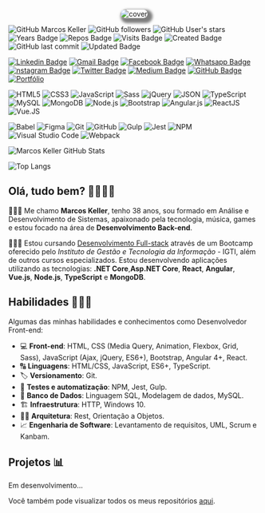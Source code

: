 
<!-- Cover -->
<p align="center">
	<img 
		alt="cover" 
		loading="lazy"
		src="./assets/cover.gif" 
		style="border-radius: 15px; box-shadow: 5px 5px 5px 5px rgba(0,0,0,.5);" 
		title="Marcos Keller" 
	>
</p>

<!-- Info repo -->
<p align="left">
	<img alt="GitHub Marcos Keller" src="https://img.shields.io/badge/GitHub-MarcosKeller-6ad600?style=plastic&color=6ad600" title="GitHub Marcos Keller" />
	<img alt="GitHub followers" src="https://img.shields.io/github/followers/JefersonLucas?style=plastic&color=6ad600" title="GitHub followers" />
	<img alt="GitHub User's stars" src="https://img.shields.io/github/stars/JefersonLucas?style=plastic&color=6ad600" title="GitHub User's stars" />
	<img alt="Years Badge" src="https://badges.pufler.dev/years/JefersonLucas?style=plastic&color=6ad600" title="Years Badge" />
	<img alt="Repos Badge" src="https://badges.pufler.dev/repos/JefersonLucas?style=plastic&color=6ad600" title="Repos Badge" />
	<img alt="Visits Badge" src="https://badges.pufler.dev/visits/JefersonLucas/JefersonLucas?style=plastic&color=6ad600" title="Visits Badge" />
	<img alt="Created Badge" src="https://badges.pufler.dev/created/JefersonLucas/JefersonLucas?style=plastic&color=6ad600" title="Created Badge" />
	<img alt="GitHub last commit" src="https://img.shields.io/github/last-commit/JefersonLucas/JefersonLucas?style=plastic&color=6ad600" title="GitHub last commit" />
	<img alt="Updated Badge" src="https://badges.pufler.dev/updated/JefersonLucas/JefersonLucas?style=plastic&color=6ad600" title="Updated Badge" />
</p>

<!-- Social Networks -->
<p align="left">
	<a href="https://www.linkedin.com/in/marcos-keller-0b2a8024/" target="_black"><img alt="Linkedin Badge" src="https://img.shields.io/badge/-Marcos%20Keller-blue?&style=plastic&logo=Linkedin&logoColor=white" title="Linkedin Badge" /></a>
	<a href="mailto:marcoskeller@hotmail.com" target="_black"><img alt="Gmail Badge" src="https://img.shields.io/badge/-Marcos.keller-c14438?&style=plastic&logo=Gmail&logoColor=white" title="Gmail Badge" /></a>
	<a href="https://www.facebook.com/marcos.fonseca.5832" target="_black"><img alt="Facebook Badge" src="https://img.shields.io/badge/-Marcos%20Keller-blue?&style=plastic&logo=Facebook&logoColor=white&link=https://www.facebook.com/profile.php?id=100004317732004" title="Facebook Badge" /></a>
	<a href="https://api.whatsapp.com/send?phone=+5531991318017&text=Ol%C3%A1,+tudo+bem?&source=&data=&app_absent=" target="_black"><img alt="Whatsapp Badge" src="https://img.shields.io/badge/-Marcos%20Keller-blue?-4fc65a?&style=plastic&logo=Whatsapp&logoColor=white" title="Whatsapp Badge" /></a>
	<a href="https://www.linkedin.com/in/marcos-keller-0b2a8024/" target="_black"><img alt="nstagram Badge" src="https://img.shields.io/badge/-Marcos.keller-ec544c?&style=plastic&logo=Instagram&logoColor=white" title="Instagram Badge" /></a>
	<a href="https://twitter.com/keller_2014" target="_black"><img alt="Twitter Badge" src="https://img.shields.io/badge/-MarcosKeller-fff?fff&style=plastic&logo=twitter" title="Twitter Badge" /></a>
	<a href="https://www.linkedin.com/in/marcos-keller-0b2a8024/" target="_black"><img alt="Medium Badge" src="https://img.shields.io/badge/-@Marcos.Keller-fff?fff&style=plastic&logo=medium&logoColor=black" title="Medium Badge" /></a>
	<a href="https://github.com/marcoskeller" target="_black"><img alt="GitHub Badge" src="https://img.shields.io/badge/-MarcosKeller-fff?fff&style=plastic&logo=github&logoColor=black" title="GitHub Badge" /></a>
	<a href="https://github.com/marcoskeller/portifolio" target="_black"><img alt="Portfólio" src="https://img.shields.io/badge/MarcosKeller-Portf%C3%B3lio-success?style=plastic&color=6ad600" title="Portfólio" /></a>
</p>

<!-- Languages, libs and frameworks -->
<p align="left">
	<img alt="HTML5" src="https://img.shields.io/badge/-HTML-fff?style=plastic&logo=HTML5" title="HTML5" />
	<img alt="CSS3" src="https://img.shields.io/badge/-CSS-fff?style=plastic&logo=CSS3&logoColor=1572B6" title="CSS3" />
	<img alt="JavaScript" src="https://img.shields.io/badge/-JavaScript-fff?fff&style=plastic&logo=javascript&logoColor=f7ab00" title="JavaScript" />
	<img alt="Sass" src="https://img.shields.io/badge/-Sass-ffffff?style=plastic&logo=sass" title="Sass" />
	<img alt="jQuery" src="https://img.shields.io/badge/-jQuery-fff?style=plastic&logo=jquery&logoColor=4878a0" title="jQuery" />
	<img alt="JSON" src="https://img.shields.io/badge/-JSON-fff?style=plastic&logo=json&logoColor=1a1a1a" title="JSON" />
	<img alt="TypeScript" src="https://img.shields.io/badge/-TypeScript-fff?style=plastic&logo=typescript" title="TypeScript" />
	<img alt="MySQL" src="https://img.shields.io/badge/-MySQL-fff?style=plastic&logoColor=00758f&logo=mysql" title="MySQL" />
	<img alt="MongoDB" src="https://img.shields.io/badge/-MongoDB-fff?style=plastic&logoColor=009547&logo=mongodb" title="MongoDB" />
	<img alt="Node.js" src="https://img.shields.io/badge/-Node.js-fff?style=plastic&logoColor=fff&logo=node.js&logoColor=5B9856" title="Node.js" />
	<img alt="Bootstrap" src="https://img.shields.io/badge/-Bootstrap-fff?style=plastic&logo=bootstrap&logoColor=563D7C" title="Bootstrap" />
	<img alt="Angular.js" src="https://img.shields.io/badge/-Angular-fff?style=plastic&logo=angular&logoColor=af2d2f" title="Angular.js" />
	<img alt="ReactJS" src="https://img.shields.io/badge/-React-fff?style=plastic&logo=react&logoColor=18BCEE" title="ReactJS" />
	<img alt="Vue.JS" src="https://img.shields.io/badge/-Vue.JS-fff?style=plastic&logo=vue.js" title="Vue.JS" />
</p>

<!-- Tools Front-end -->
<p align="left">
	<img alt="Babel" src="https://img.shields.io/badge/-Babel-fff?style=plastic&logo=babel" title="Babel" />
	<img alt="Figma" src="https://img.shields.io/badge/-Figma-fff?fff&style=plastic&logo=figma" title="Figma" />
	<img alt="Git" src="https://img.shields.io/badge/-Git-fff?style=plastic&logo=git" title="Git" />
	<img alt="GitHub" src="https://img.shields.io/badge/-GitHub-fff?style=plastic&logo=github&logoColor=333333" title="GitHub" />
	<img alt="Gulp" src="https://img.shields.io/badge/-Gulp-fff?style=plastic&logo=gulp" title="Gulp" />
	<img alt="Jest" src="https://img.shields.io/badge/-Jest-fff?style=plastic&logo=jest&logoColor=944058" title="Jest" />
	<img alt="NPM" src="https://img.shields.io/badge/-NPM-fff?style=plastic&logo=npm" title="NPM" />
	<img alt="Visual Studio Code" src="https://img.shields.io/badge/-Visual%20Studio%20Code-fff?style=plastic&logo=visual-studio-code&logoColor=007ACC" title="Visual Studio Code" />
	<img alt="Webpack" src="https://img.shields.io/badge/-Webpack-fff?style=plastic&logo=webpack&logoColor=1b74ba" title="Webpack" />
</p>

<!-- GitHub Stats -->

<p align="left">
	<img alt="Marcos Keller GitHub Stats" src="https://github-readme-stats.vercel.app/api?username=marcosKeller&theme=chartreuse-dark&show_icons=true&hide_border=true" title="Marcos Keller GitHub Stats" />
</p>

<!--
<p align="left">
	<img alt="Github Contributions" src="https://github-readme-streak-stats.herokuapp.com/?user=MarcosKeller&theme=chartreuse-dark&hide_border=true" title="Github Contributions" />
</p>
-->

<p align="left">
	<img alt="Top Langs" src="https://github-readme-stats.vercel.app/api/top-langs/?username=JefersonLucas&layout=compact&theme=chartreuse-dark&hide_border=true" title="Top Langs" />
</p>


## Olá, tudo bem? &#129311;&#127995;&#129492;&#127995;

👨🏻‍💻 Me chamo **Marcos Keller**, tenho 38 anos, sou formado em Análise e Desenvolvimento de Sistemas, apaixonado pela tecnologia, música, games e estou focado na área de **Desenvolvimento Back-end**.

👨🏻‍🎓 Estou cursando [Desenvolvimento Full-stack](https://www.igti.com.br/custom/desenvolvedor-fullstack/) através de um Bootcamp oferecido pelo *Instituto de Gestão e Tecnologia da Informação* - IGTI, além de outros cursos especializados. Estou desenvolvendo aplicações utilizando as tecnologias: **.NET Core**,**Asp.NET Core**, **React**, **Angular**, **Vue.js**, **Node.js**, **TypeScript** e **MongoDB**.

## Habilidades 👨🏻‍💻

<!-- Skills -->
Algumas das minhas habilidades e conhecimentos como Desenvolvedor Front-end:
- 💻 **Front-end**: HTML, CSS (Media Query, Animation, Flexbox, Grid, Sass), JavaScript (Ajax, jQuery, ES6+), Bootstrap, Angular 4+, React.
- 🔠 **Linguagens**: HTML/CSS, JavaScript, ES6+, TypeScript.
- 🏷️ **Versionamento**: Git.
- 🧪 **Testes e automatização**: NPM, Jest, Gulp.
- 🎲 **Banco de Dados**: Linguagem SQL, Modelagem de dados, MySQL.
- 🏗️ **Infraestrutura**: HTTP, Windows 10.
- 👷🏻 **Arquitetura**: Rest, Orientação a Objetos.
- 📈 **Engenharia de Software**: Levantamento de requisitos, UML, Scrum e Kanbam.

<!-- Projects -->
## Projetos 📊

Em desenvolvimento...

Você também pode visualizar todos os meus repositórios [aqui](https://github.com/marcoskeller?tab=repositories).

